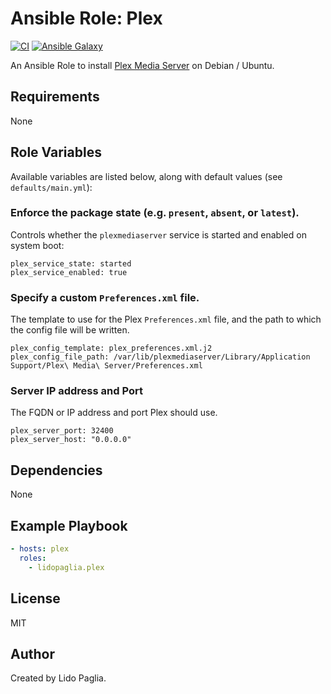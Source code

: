 # Ansible Role: Plex

[![CI](https://github.com/lidopaglia/ansible-role-plex/actions/workflows/ci.yml/badge.svg)](https://github.com/lidopaglia/ansible-role-plex/actions/workflows/ci.yml)
[![Ansible Galaxy](https://img.shields.io/badge/Ansible%20Galaxy-plex-blue.svg)](https://galaxy.ansible.com/lidopaglia/ansible-role-plex)

An Ansible Role to install [Plex Media Server][0] on Debian / Ubuntu.

## Requirements

None

## Role Variables

Available variables are listed below, along with default values (see `defaults/main.yml`):

### Enforce the package state (e.g. `present`, `absent`, or `latest`).

Controls whether the `plexmediaserver` service is started and enabled on system boot:

```
plex_service_state: started
plex_service_enabled: true
```

### Specify a custom `Preferences.xml` file.

The template to use for the Plex `Preferences.xml` file, and the path to which the config file will be written.

```
plex_config_template: plex_preferences.xml.j2
plex_config_file_path: /var/lib/plexmediaserver/Library/Application Support/Plex\ Media\ Server/Preferences.xml
```

### Server IP address and Port

The FQDN or IP address and port Plex should use.

```
plex_server_port: 32400
plex_server_host: "0.0.0.0"
```

## Dependencies

None

## Example Playbook

```yaml
- hosts: plex
  roles:
    - lidopaglia.plex
```

## License

MIT

## Author

Created by Lido Paglia.

[0]: https://www.plex.tv/
[1]: https://support.plex.tv/articles/201105343-advanced-hidden-server-settings/
[2]: https://forums.plex.tv/t/customizing-your-plex-configuration/205443
